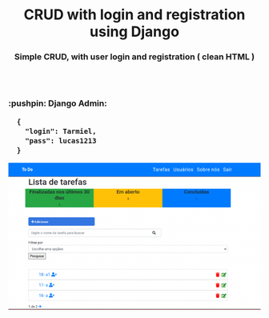 <h1 align="center">CRUD with login and registration using Django</h1>
<h3 align="center">Simple CRUD, with user login and registration ( clean HTML )</h3>
<br><br>

<h3>:pushpin: Django Admin:

      {
        "login": Tarmiel,
        "pass": lucas1213
      }
</h3>

![Site](print.png)


